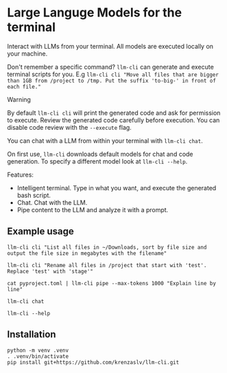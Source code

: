 # Large Languge Models for the terminal

Interact with LLMs from your terminal. All models are executed locally on your machine.

Don't remember a specific command? `llm-cli` can generate and execute terminal scripts for you. E.g `llm-cli cli "Move all files that are bigger than 1GB from /project to /tmp. Put the suffix 'to-big-' in front of each file."`

> [!WARNING]  
> By default `llm-cli cli` will print the generated code and ask for permission to execute. Review the generated code carefully before execution. You can disable code review with the `--execute` flag.

You can chat with a LLM from within your terminal with `llm-cli chat`.

On first use, `llm-cli` downloads default models for chat and code generation. To specify a different model look at `llm-cli --help`.

Features:

- Intelligent terminal. Type in what you want, and execute the generated bash script.
- Chat. Chat with the LLM.
- Pipe content to the LLM and analyze it with a prompt.

## Example usage

```
llm-cli cli "List all files in ~/Downloads, sort by file size and output the file size in megabytes with the filename"

llm-cli cli "Rename all files in /project that start with 'test'. Replace 'test' with 'stage'"

cat pyproject.toml | llm-cli pipe --max-tokens 1000 "Explain line by line"

llm-cli chat

llm-cli --help
```

## Installation

```
python -m venv .venv
. .venv/bin/activate
pip install git+https://github.com/krenzaslv/llm-cli.git
```
